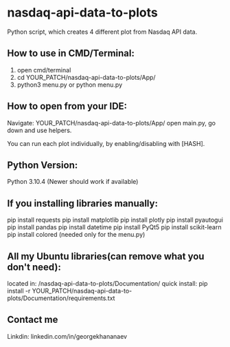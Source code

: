 # nasdaq-api-data-to-plots
Python script, which creates 4 different plot from Nasdaq API data.

## How to use in CMD/Terminal:

1. open cmd/terminal
2. cd YOUR_PATCH/nasdaq-api-data-to-plots/App/
3. python3 menu.py or python menu.py

## How to open from your IDE:

Navigate: YOUR_PATCH/nasdaq-api-data-to-plots/App/
open main.py, go down and use helpers.

You can run each plot individually, by enabling/disabling with [HASH].

## Python Version:

Python 3.10.4 (Newer should work if available)

## If you installing libraries manually:

pip install requests
pip install matplotlib
pip install plotly
pip install pyautogui
pip install pandas
pip install datetime
pip install PyQt5
pip install scikit-learn
pip install colored (needed only for the menu.py)

## All my Ubuntu libraries(can remove what you don't need):

located in: /nasdaq-api-data-to-plots/Documentation/
quick install: pip install -r YOUR_PATCH/nasdaq-api-data-to-plots/Documentation/requirements.txt

## Contact me

Linkdin: linkedin.com/in/georgekhananaev
